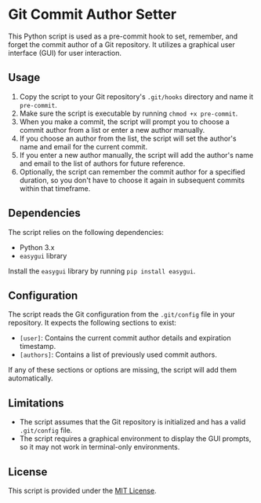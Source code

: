 # Git Commit Author Setter

This Python script is used as a pre-commit hook to set, remember, and forget the commit author of a Git repository. It utilizes a graphical user interface (GUI) for user interaction.

## Usage

1. Copy the script to your Git repository's `.git/hooks` directory and name it `pre-commit`.
2. Make sure the script is executable by running `chmod +x pre-commit`.
3. When you make a commit, the script will prompt you to choose a commit author from a list or enter a new author manually.
4. If you choose an author from the list, the script will set the author's name and email for the current commit.
5. If you enter a new author manually, the script will add the author's name and email to the list of authors for future reference.
6. Optionally, the script can remember the commit author for a specified duration, so you don't have to choose it again in subsequent commits within that timeframe.

## Dependencies

The script relies on the following dependencies:

- Python 3.x
- `easygui` library

Install the `easygui` library by running `pip install easygui`.

## Configuration

The script reads the Git configuration from the `.git/config` file in your repository. It expects the following sections to exist:

- `[user]`: Contains the current commit author details and expiration timestamp.
- `[authors]`: Contains a list of previously used commit authors.

If any of these sections or options are missing, the script will add them automatically.

## Limitations

- The script assumes that the Git repository is initialized and has a valid `.git/config` file.
- The script requires a graphical environment to display the GUI prompts, so it may not work in terminal-only environments.

## License

This script is provided under the [MIT License](LICENSE).
